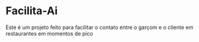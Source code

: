 # Facilita-Ai
Este é um projeto feito para facilitar o contato entre o garçom e o cliente em restaurantes em momentos de pico
